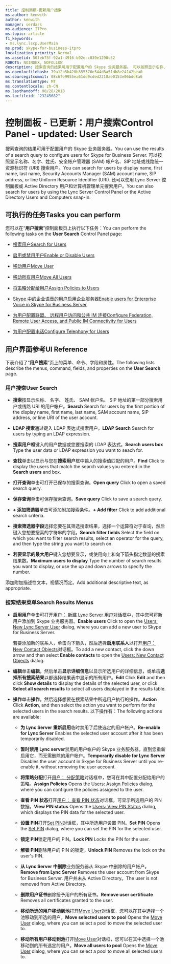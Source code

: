 ```yaml
---
title: 控制面板-更新用户搜索
ms.author: kenwith
author: kenwith
manager: serdars
ms.audience: ITPro
ms.topic: article
f1_keywords:
- ms.lync.lscp.UserMain
ms.prod: skype-for-business-itpro
localization_priority: Normal
ms.assetid: 50feb75f-92a1-4916-b92e-c039e1290c52
ROBOTS: NOINDEX, NOFOLLOW
description: 搜索查询的结果可用于配置用户的 Skype 业务服务器。 可以按照显示名称、名字、姓氏、安全帐户管理器 (SAM) 帐户名、SIP 地址或线路统一资源标识符 (URI) 搜索用户。 还可以使用 Lync Server 控制面板或 Active Directory 用户和计算机管理单元搜索用户。
ms.openlocfilehash: 79a12b5b420b355376e544d8a51db8e24142bea0
ms.sourcegitcommit: 08c6fe9955ea61dd9cded2210ae0153e06bdd8a6
ms.translationtype: MT
ms.contentlocale: zh-CN
ms.lasthandoff: 08/28/2018
ms.locfileid: "23245682"
---
```

# <a name="control-panel---updated-user-search"></a><span data-ttu-id="d1d53-105">控制面板 - 已更新：用户搜索</span><span class="sxs-lookup"><span data-stu-id="d1d53-105">Control Panel - updated: User Search</span></span>

<span data-ttu-id="d1d53-106">搜索查询的结果可用于配置用户的 Skype 业务服务器。</span><span class="sxs-lookup"><span data-stu-id="d1d53-106">You can use the results of a search query to configure users for Skype for Business Server.</span></span> <span data-ttu-id="d1d53-107">可以按照显示名称、名字、姓氏、安全帐户管理器 (SAM) 帐户名、SIP 地址或线路统一资源标识符 (URI) 搜索用户。</span><span class="sxs-lookup"><span data-stu-id="d1d53-107">You can search for users by display name, first name, last name, Security Accounts Manager (SAM) account name, SIP address, or line Uniform Resource Identifier (URI).</span></span> <span data-ttu-id="d1d53-108">还可以使用 Lync Server 控制面板或 Active Directory 用户和计算机管理单元搜索用户。</span><span class="sxs-lookup"><span data-stu-id="d1d53-108">You can also search for users by using the Lync Server Control Panel or the Active Directory Users and Computers snap-in.</span></span>

## <a name="tasks-you-can-perform"></a><span data-ttu-id="d1d53-109">可执行的任务</span><span class="sxs-lookup"><span data-stu-id="d1d53-109">Tasks you can perform</span></span>

<span data-ttu-id="d1d53-110">您可以在“**用户搜索**”控制面板页上执行以下任务：</span><span class="sxs-lookup"><span data-stu-id="d1d53-110">You can perform the following tasks on the **User Search** Control Panel page:</span></span>

- [<span data-ttu-id="d1d53-111">搜索用户</span><span class="sxs-lookup"><span data-stu-id="d1d53-111">Search for Users</span></span>](https://technet.microsoft.com/library/3b9f6f55-d7a9-46ae-8e10-f221ba0d3bb5.aspx)

- [<span data-ttu-id="d1d53-112">启用或禁用用户</span><span class="sxs-lookup"><span data-stu-id="d1d53-112">Enable or Disable Users</span></span>](https://technet.microsoft.com/library/12497d00-f665-4a97-be68-854c5a8be4fc.aspx)

- [<span data-ttu-id="d1d53-113">移动用户</span><span class="sxs-lookup"><span data-stu-id="d1d53-113">Move User</span></span>](ms.lync.lscp.UserMove.md)

- [<span data-ttu-id="d1d53-114">移动所有用户</span><span class="sxs-lookup"><span data-stu-id="d1d53-114">Move All Users</span></span>](ms.lync.lscp.UserMoveAll.md)

- [<span data-ttu-id="d1d53-115">将策略分配给用户</span><span class="sxs-lookup"><span data-stu-id="d1d53-115">Assign Policies to Users</span></span>](https://technet.microsoft.com/library/a4ed0120-d9e5-4eb2-acfd-8de2cb503652.aspx)

- [<span data-ttu-id="d1d53-116">Skype 中的企业语音的用户启用企业服务器</span><span class="sxs-lookup"><span data-stu-id="d1d53-116">Enable users for Enterprise Voice in Skype for Business Server</span></span>](../../../deploy/deploy-enterprise-voice/enable-users-for-enterprise-voice.md)

- [<span data-ttu-id="d1d53-117">为用户配置联盟、 远程用户访问和公共 IM 连接</span><span class="sxs-lookup"><span data-stu-id="d1d53-117">Configure Federation, Remote User Access, and Public IM Connectivity for Users</span></span>](https://technet.microsoft.com/library/736fcaad-9f95-4896-b767-e199d86a00a4.aspx)

- [<span data-ttu-id="d1d53-118">为用户配置电话</span><span class="sxs-lookup"><span data-stu-id="d1d53-118">Configure Telephony for Users</span></span>](https://technet.microsoft.com/library/4546432e-c839-4517-a2c5-bc0d4d8c6a03.aspx)



## <a name="ui-reference"></a><span data-ttu-id="d1d53-119">用户界面参考</span><span class="sxs-lookup"><span data-stu-id="d1d53-119">UI Reference</span></span>

<span data-ttu-id="d1d53-120">下表介绍了“**用户搜索**”页上的菜单、命令、字段和属性。</span><span class="sxs-lookup"><span data-stu-id="d1d53-120">The following lists describe the menus, command, fields, and properties on the **User Search** page.</span></span>

### <a name="user-search"></a><span data-ttu-id="d1d53-121">用户搜索</span><span class="sxs-lookup"><span data-stu-id="d1d53-121">User Search</span></span>

- <span data-ttu-id="d1d53-122">**搜索**按显示名称、 名字、 姓氏、 SAM 帐户名、 SIP 地址的第一部分搜索用户或线路 URI 的用户帐户。</span><span class="sxs-lookup"><span data-stu-id="d1d53-122">**Search** Search for users by the first portion of the display name, first name, last name, SAM account name, SIP address, or line URI of the user account.</span></span>

- <span data-ttu-id="d1d53-123">**LDAP 搜索**通过键入 LDAP 表达式搜索用户。</span><span class="sxs-lookup"><span data-stu-id="d1d53-123">**LDAP Search** Search for users by typing an LDAP expression.</span></span>

- <span data-ttu-id="d1d53-124">**搜索用户框**键入的用户数据或您要搜索的 LDAP 表达式。</span><span class="sxs-lookup"><span data-stu-id="d1d53-124">**Search users box** Type the user data or LDAP expression you want to seach for.</span></span>

- <span data-ttu-id="d1d53-125">**查找**单击以显示与您在**搜索用户**框中输入的搜索值匹配的用户。</span><span class="sxs-lookup"><span data-stu-id="d1d53-125">**Find** Click to display the users that match the search values you entered in the **Search users** and box.</span></span>

- <span data-ttu-id="d1d53-126">**打开查询**单击可打开已保存的搜索查询。</span><span class="sxs-lookup"><span data-stu-id="d1d53-126">**Open query** Click to open a saved search query.</span></span>

- <span data-ttu-id="d1d53-127">**保存查询**单击可保存搜索查询。</span><span class="sxs-lookup"><span data-stu-id="d1d53-127">**Save query** Click to save a search query.</span></span>

- <span data-ttu-id="d1d53-128">**+ 添加筛选器**单击可添加附加搜索条件。</span><span class="sxs-lookup"><span data-stu-id="d1d53-128">**+ Add filter** Click to add additional search criteria.</span></span>

- <span data-ttu-id="d1d53-129">**搜索筛选器字段**选择您要在其筛选搜索结果，选择一个运算符对于查询，然后键入您想要搜索的字符串的字段。</span><span class="sxs-lookup"><span data-stu-id="d1d53-129">**Search filter fields** Select the field on which you want to filter search results, select an operator for the query, and then type the string you want to search on.</span></span>

- <span data-ttu-id="d1d53-130">**若要显示的最大用户**键入您想要显示，或使用向上和向下箭头指定数量的搜索结果数。</span><span class="sxs-lookup"><span data-stu-id="d1d53-130">**Maximum users to display** Type the number of search results you want to display, or use the up and down arrows to specify the number.</span></span>

<span data-ttu-id="d1d53-131">添加附加描述性文本，视情况而定。</span><span class="sxs-lookup"><span data-stu-id="d1d53-131">Add additional descriptive text, as appropriate.</span></span>

### <a name="search-results-menus"></a><span data-ttu-id="d1d53-132">搜索结果菜单</span><span class="sxs-lookup"><span data-stu-id="d1d53-132">Search Results Menus</span></span>

- <span data-ttu-id="d1d53-133">**启用用户**单击可打开[用户： 新建 Lync Server 用户](ms.lync.lscp.UserNew.md)对话框中，其中您可将新用户添加到 Skype 业务服务器。</span><span class="sxs-lookup"><span data-stu-id="d1d53-133">**Enable users** Click to open the [Users: New Lync Server User](ms.lync.lscp.UserNew.md) dialog, where you can add a new user to Skype for Business Server.</span></span>

    <span data-ttu-id="d1d53-134">若要添加新的联系人，单击向下箭头，然后选择**启用联系人**以打开[用户： New Contact Objects](ms.lync.lscp.UserNewContact.md)对话框。</span><span class="sxs-lookup"><span data-stu-id="d1d53-134">To add a new contact, click the down arrow and then select **Enable contacts** to open the [Users: New Contact Objects](ms.lync.lscp.UserNewContact.md) dialog.</span></span>

- <span data-ttu-id="d1d53-135">**编辑**单击**编辑**，然后单击**显示详细信息**以显示所选用户的详细信息，或单击**选择所有搜索结果**以都选择结果表中显示的所有用户。</span><span class="sxs-lookup"><span data-stu-id="d1d53-135">**Edit** Click **Edit** and then click **Show details** to display the details of the selected user, or click **Select all search results** to select all users displayed in the results table.</span></span>

- <span data-ttu-id="d1d53-136">**操作**单击**操作**，然后选择想要在搜索结果中所选用户执行的操作。</span><span class="sxs-lookup"><span data-stu-id="d1d53-136">**Action** Click **Action**, and then select the action you want to perform for the selected users in the search results.</span></span> <span data-ttu-id="d1d53-137">以下操作有：</span><span class="sxs-lookup"><span data-stu-id="d1d53-137">The following actions are available:</span></span>

  - <span data-ttu-id="d1d53-138">**为 Lync Server 重新启用**临时禁用了后使选定的用户帐户。</span><span class="sxs-lookup"><span data-stu-id="d1d53-138">**Re-enable for Lync Server** Enables the selected user account after it has been temporarily disabled.</span></span>

  - <span data-ttu-id="d1d53-139">**暂时禁用 Lync server**禁用的用户帐户的 Skype 业务服务器，直到您重新启用它，而无需删除的用户帐户。</span><span class="sxs-lookup"><span data-stu-id="d1d53-139">**Temporarily disable for Lync Server** Disables the user account in Skype for Business Server until you re-enable it, without removing the user account.</span></span>

  - <span data-ttu-id="d1d53-140">**将策略分配**打开[用户： 分配策略](ms.lync.lscp.UserAssignPolicy.md)对话框中，您可在其中配置分配给用户的策略。</span><span class="sxs-lookup"><span data-stu-id="d1d53-140">**Assign Policies** Opens the [Users: Assign Policies](ms.lync.lscp.UserAssignPolicy.md) dialog, where you can configure the policies assigned to the user.</span></span>

  - <span data-ttu-id="d1d53-141">**查看 PIN 状态**打开[用户： 查看 PIN 状态](ms.lync.lscp.UserViewPin.md)对话框，可显示所选用户的 PIN 数据。</span><span class="sxs-lookup"><span data-stu-id="d1d53-141">**View PIN status** Opens the [Users: View PIN Status](ms.lync.lscp.UserViewPin.md) dialog, which displays the PIN data for the selected user.</span></span>

  - <span data-ttu-id="d1d53-142">**设置 PIN**打开[Set PIN](ms.lync.lscp.UserSetPin.md)对话框，其中所选用户设置 PIN。</span><span class="sxs-lookup"><span data-stu-id="d1d53-142">**Set PIN** Opens the [Set PIN](ms.lync.lscp.UserSetPin.md) dialog, where you can set the PIN for the selected user.</span></span>

  - <span data-ttu-id="d1d53-143">**锁定 PIN**锁定用户的 PIN。</span><span class="sxs-lookup"><span data-stu-id="d1d53-143">**Lock PIN** Locks the PIN for the user.</span></span>

  - <span data-ttu-id="d1d53-144">**解锁 PIN**删除用户的 PIN 的锁定。</span><span class="sxs-lookup"><span data-stu-id="d1d53-144">**Unlock PIN** Removes the lock on the user's PIN.</span></span>

  - <span data-ttu-id="d1d53-145">**从 Lync Server 中删除**业务服务器从 Skype 中删除的用户帐户。</span><span class="sxs-lookup"><span data-stu-id="d1d53-145">**Remove from Lync Server** Removes the user account from Skype for Business Server.</span></span> <span data-ttu-id="d1d53-146">用户并未从 Active Directory。</span><span class="sxs-lookup"><span data-stu-id="d1d53-146">The user is not removed from Active Directory.</span></span>

  - <span data-ttu-id="d1d53-147">**删除用户证书**删除授予用户的所有证书。</span><span class="sxs-lookup"><span data-stu-id="d1d53-147">**Remove user certificate** Removes all certificates granted to the user.</span></span>

  - <span data-ttu-id="d1d53-148">**移动所选的用户移动到池**打开[Move User](ms.lync.lscp.UserMove.md)对话框，您可以在其中选择一个池移动到所选的用户。</span><span class="sxs-lookup"><span data-stu-id="d1d53-148">**Move selected users to pool** Opens the [Move User](ms.lync.lscp.UserMove.md) dialog, where you can select a pool to move the selected user to.</span></span>

  - <span data-ttu-id="d1d53-149">**移动所有用户移动到池**打开[Move User](ms.lync.lscp.UserMove.md)对话框，您可以在其中选择一个池移动到的所有选定的用户。</span><span class="sxs-lookup"><span data-stu-id="d1d53-149">**Move all users to pool** Opens the [Move User](ms.lync.lscp.UserMove.md) dialog, where you can select a pool to move all selected users to.</span></span>


